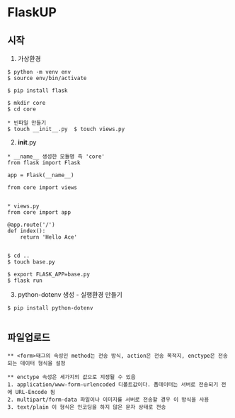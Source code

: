 FlaskUP
========

시작 
-----

1. 가상환경

```
$ python -m venv env
$ source env/bin/activate

$ pip install flask

$ mkdir core
$ cd core

* 빈파일 만들기
$ touch __init__.py  $ touch views.py

```

2. __init__.py

```
* __name__ 생성한 모듈명 즉 'core'
from flask import Flask

app = Flask(__name__)

from core import views


* views.py
from core import app

@app.route('/')
def index():
    return 'Hello Ace'
    

$ cd ..
$ touch base.py

$ export FLASK_APP=base.py
$ flask run

```

3. python-dotenv 생성 - 실행환경 만들기

```
$ pip install python-dotenv


```

파일업로드 
-------------

```
** <form>태그의 속성인 method는 전송 방식, action은 전송 목적지, enctype은 전송되는 데이터 형식을 설정

** enctype 속성은 세가지의 값으로 지정될 수 있음
1. application/www-form-urlencoded 디폴트값이다. 폼데이터는 서버로 전송되기 전에 URL-Encode 됨
2. multipart/form-data 파일이나 이미지를 서버로 전송할 경우 이 방식을 사용
3. text/plain 이 형식은 인코딩을 하지 않은 문자 상태로 전송

